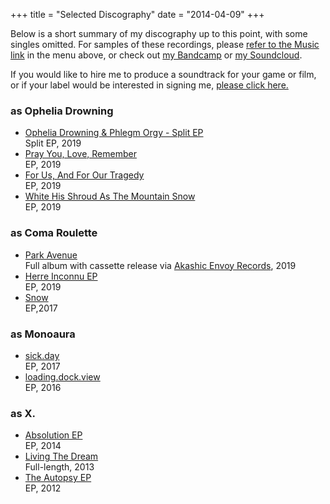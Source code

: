 +++
title = "Selected Discography"
date = "2014-04-09"
+++

Below is a short summary of my discography up to this point, with some singles omitted. For samples of these recordings, please [refer to the Music link](/music) in the menu above, or check out [my Bandcamp](https://sarahallenreed.bandcamp.com) or [my Soundcloud](http://soundcloud.com/sarahallenreed).

If you would like to hire me to produce a soundtrack for your game or film, or if your label would be interested in signing me, [please click here.](/contact)

### as Ophelia Drowning

* [Ophelia Drowning & Phlegm Orgy - Split EP](https://opheliadrowning.bandcamp.com/album/ophelia-drowning-phlegm-orgy-split-ep)   
   Split EP, 2019
* [Pray You, Love, Remember](https://opheliadrowning.bandcamp.com/track/white-his-shroud-as-the-mountain-snow-demo-ep-i)   
   EP, 2019
* [For Us, And For Our Tragedy](https://opheliadrowning.bandcamp.com/track/white-his-shroud-as-the-mountain-snow-demo-ep-i)   
   EP, 2019
* [White His Shroud As The Mountain Snow](https://opheliadrowning.bandcamp.com/track/white-his-shroud-as-the-mountain-snow-demo-ep-i)   
   EP, 2019

### as Coma Roulette

* [Park Avenue](https://comaroulette.bandcamp.com/album/park-avenue)   
   Full album with cassette release via [Akashic Envoy Records](https://akashicenvoyrecords.limitedrun.com/products/652766-aer-s042-coma-roulette-park-avenue), 2019   
* [Herre Inconnu EP](https://comaroulette.bandcamp.com/album/herre-inconnue-ep)   
   EP, 2019   
* [Snow](https://sarahallenreed.bandcamp.com/album/snow)  
   EP,2017   

### as Monoaura
* [sick.day](https://sarahallenreed.bandcamp.com/album/sick-day)  
   EP, 2017
* [loading.dock.view](https://sarahallenreed.bandcamp.com/album/loading-dock-view)  
   EP, 2016

### as X.

* [Absolution EP](https://sarahallenreed.bandcamp.com/album/absolution)   
  EP, 2014
* [Living The Dream](https://sarahallenreed.bandcamp.com/album/living-the-dream)   
  Full-length, 2013
* [The Autopsy EP](https://sarahallenreed.bandcamp.com/album/the-autopsy-ep-5th-anniversary-re-release)   
  EP, 2012  

<!--

### as Cassandra Complex

* [Visitors (Split EP)](https://sarahallenreed.bandcamp.com/album/visitors-split-demo)  
   Self-released, 2017
-->
